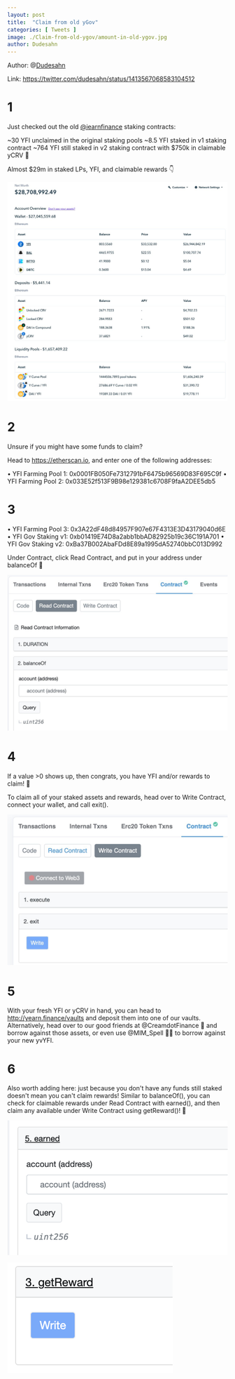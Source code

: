 ```yaml
---
layout: post
title:  "Claim from old yGov"
categories: [ Tweets ]
image: ./Claim-from-old-ygov/amount-in-old-ygov.jpg
author: Dudesahn
---
```


Author: @[Dudesahn](https://twitter.com/dudesahn)

Link: https://twitter.com/dudesahn/status/1413567068583104512

# 1

Just checked out the old [@iearnfinance](https://twitter.com/iearnfinance) staking contracts:

~30 YFI unclaimed in the original staking pools
~8.5 YFI staked in v1 staking contract
~764 YFI still staked in v2 staking contract with $750k in claimable yCRV 😬

Almost $29m in staked LPs, YFI, and claimable rewards :point_down:

![](image1.jfif)

# 2

Unsure if you might have some funds to claim?

Head to https://etherscan.io, and enter one of the following addresses:

• YFI Farming Pool 1: 0x0001FB050Fe7312791bF6475b96569D83F695C9f
• YFI Farming Pool 2: 0x033E52f513F9B98e129381c6708F9faA2DEE5db5

# 3

• YFI Farming Pool 3: 0x3A22dF48d84957F907e67F4313E3D43179040d6E
• YFI Gov Staking v1: 0xb01419E74D8a2abb1bbAD82925b19c36C191A701
• YFI Gov Staking v2: 0xBa37B002AbaFDd8E89a1995dA52740bbC013D992

Under Contract, click Read Contract, and put in your address under balanceOf 👀

![](image2.jfif)

# 4

If a value >0 shows up, then congrats, you have YFI and/or rewards to claim! :partying_face:

To claim all of your staked assets and rewards, head over to Write Contract, connect your wallet, and call exit().

![](image3.jfif)

# 5

With your fresh YFI or yCRV in hand, you can head to http://yearn.finance/vaults and deposit them into one of our vaults. Alternatively, head over to our good friends at @CreamdotFinance 🍦 and borrow against those assets, or even use @MIM_Spell 🧙‍♂️ to borrow against your new yvYFI.

# 6

Also worth adding here: just because you don't have any funds still staked doesn't mean you can't claim rewards! Similar to balanceOf(), you can check for claimable rewards under Read Contract with earned(), and then claim any available under Write Contract using getReward()! 🤑

![](image4.png) </br>

![](image5.png)
